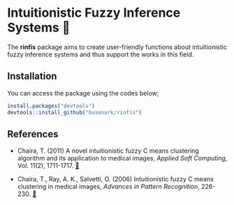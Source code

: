 
<!-- README.md is generated from README.Rmd. Please edit that file -->

# Intuitionistic Fuzzy Inference Systems 🤖

<!-- badges: start -->
<!-- badges: end -->

The **rinfis** package aims to create user-friendly functions about
intuitionistic fuzzy inference systems and thus support the works in
this field.

## Installation

You can access the package using the codes below;

``` r
install.packages("devtools")
devtools::install_github("busenurk/rinfis")
```

## References

-   Chaira, T. (2011) A novel intuitionistic fuzzy C means clustering
    algorithm and its application to medical images, *Applied Soft
    Computing*, Vol. 11(2), 1711-1717.
    [📃](https://www.sciencedirect.com/science/article/pii/S1568494610001067)

-   Chaira, T., Ray, A. K., Salvetti, O. (2006) Intuitionistic fuzzy C
    means clustering in medical images, *Advances in Pattern
    Recognition*, 226-230.
    [📃](https://www.worldscientific.com/doi/10.1142/9789812772381_0037)
